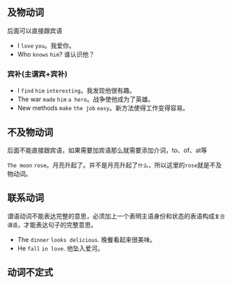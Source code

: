 
## 及物动词

后面可以直接跟宾语

- I `love` `you`。我爱你。
- Who `knows` `him`? 谁认识他？

### 宾补(主谓宾+宾补)

- I `find` `him` `interesting`。我发现他很有趣。
- The war `made` `him` `a hero`。战争使他成为了英雄。
- New methods `make` `the job` `easy`。新方法使得工作变得容易。

## 不及物动词

后面不能直接跟宾语，如果需要加宾语那么就需要添加介词，to、of、at等

`The moon` `rose`。月亮升起了。并不是月亮升起了`什么`，所以这里的`rose`就是不及物动词。

## 联系动词

谓语动词不能表达完整的意思，必须加上一个表明主语身份和状态的表语构成`复合谓语`，才能表达句子的完整意思。

- The `dinner` `looks delicious`. 晚餐看起来很美味。
- He `fall` `in love`. 他坠入爱河。


## 动词不定式